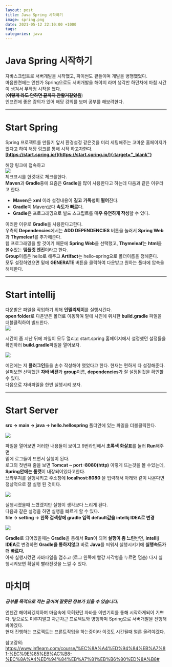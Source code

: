 ```yaml
---
layout: post
title: Java Spring 시작하기
image: spring.png
date: 2021-05-12 22:10:00 +1000
tags:
categories: java
---
```


# Java Spring 시작하기  
자바스크립트로 서버개발을 시작했고, 파이썬도 곁들이며 개발을 병행했었다.  
마음한켠에는 언젠가 Spring으로도 서버개발을 해야지 라며 생각만 하던차에 마침 시간이 생겨서 무작정 시작을 했다.  
(~~**이렇게 라도 안하면 끝까지 안할거같았음**~~)  
인프런에 좋은 강의가 있어 해당 강의를 보며 공부를 해보려한다.  

--------------  

# Start Spring  
Spring 프로젝트를 만들기 앞서 환경설정 같은것을 미리 세팅해주는 고마운 홈페이지가 있다고 하여 해당 링크를 통해 시작 하고자한다.  
**[https://start.spring.io/](https://start.spring.io/){:target="_blank"}**  

해당 링크에 접속하고  
![]({{site.baseurl}}/images/java/spring-down.PNG)  
체크표시를 한것대로 체크를한다.  
**Maven**과 **Gradle**중에 요즘은 **Gradle**을 많이 사용한다고 하는데 다음과 같은 이유라고 한다.  
- **Maven**은 **xml** 이라 설정내용이 **길고** **가독성이 떨어**진다.  
- **Gradle**이 Maven보다 **속도가 빠르**다.  
- **Gradle**은 프로그래밍으로 빌드 스크립트를 **매우 유연하게 작성**할 수 있다.  
  
이러한 이유로 **Gradle**을 사용한다고한다.  
우측의 **Dependencies**에서는 **ADD DEPENDENCIES** 버튼을 눌러서 **Spring Web**과 **Thymeleaf**를 추가해준다.  
웹 프로그래밍을 할 것이기 때문에 **Spring Web**을 선택했고, **Thymeleaf**는 **html**을 볼수있는 **템플릿 엔진**이라고 한다.  
**Group**이름은 hello로 해주고 **Artifact**는 hello-spring으로 폴더이름을 정해준다.  
모두 설정하였으면 밑에 **GENERATE** 버튼을 클릭하여 다운받고 원하는 폴더에 압축을 해제한다.  
  
--------------  
# Start intellij  
다운받은 파일을 작업하기 위해 **인텔리제이**를 실행시킨다.  
**open folder**로 다운받은 폴더로 이동하여 밑에 사진에 위치한 **build.gradle** 파일을 더블클릭하여 빌드한다.  
![]({{site.baseurl}}/images/java/spring-gradle.PNG)    
  
  
시간이 좀 지난 뒤에 파일이 모두 열리고 start.spring 홈페이지에서 설정했던 설정들을 확인하러 **build.gradle**파일을 열어보자.  
  

![]({{site.baseurl}}/images/java/spring-set.PNG)  
  

예전에는 저 **플러그인**들을 손수 작성해야 했었다고 한다. 현재는 편하게 다 설정해준다.  
살펴보면 선택했던 **자바 버젼**과 **group**이름, **dependencies**가 잘 설정된것을 확인할 수 있다.  
다음으로 자바파일을 한번 실행시켜 보자.  

-----------  
  
# Start Server  
  
**src -> main -> java -> hello.hellospring** 폴더안에 있는 파일을 더블클릭한다.  
  
![]({{site.baseurl}}/images/java/spring-start.PNG)  
  
파일을 열어보면 저러한 내용들이 보이고 9번라인에서 **초록색 화살표**를 눌러 **Run**해주면  
밑에 로그들이 뜨면서 실행이 된다.  
로그의 첫번쨰 줄을 보면 **Tomcat ~ port :8080(http)** 이렇게 뜨는것을 볼 수있는데, **Spring안에는 톰캣**이 내장되어있다고한다.  
브라우져를 실행시키고 주소창에 **localhost:8080** 을 입력해서 아래와 같이 나온다면 정상적으로 잘 실행 된 것이다.  
  
  
![]({{site.baseurl}}/images/java/spring-8080.PNG)  
  
  
실행시켰을때 느꼈겠지만 실행이 생각보다 느리게 된다.  
다음과 같은 설정을 하면 실행을 빠르게 할 수 있다.  
**file -> setting -> 왼쪽 검색창에 gradle 입력 default값을 intellij IDEA로 변경**  
  
![]({{site.baseurl}}/images/java/spring-fast.PNG)  
  

**Gradle**로 되어있을때는 **Gradle**을 통해서 **Run**이 되어 **실행이 좀 느린**반면, **intellij IDEA**로 변경하면 **Gradle을 통하지않고** 바로 **Java**를 띄워서 실행시키기에 **실행속도가 더 빠르다.**  
아까 실행시켰던 자바파일을 멈추고 (로그 왼쪽에 빨강 사각형을 누르면 멈춤) 다시 실행시켜보면 확실히 빨라진것을 느낄 수 있다.  

# 마치며  
___공부를 목적으로 적는 글이며 잘못된 정보가 있을 수 있습니다.___  
  
언젠간 해야되겠지하며 마음속에 묵혀뒀던 자바를 이번기회를 통해 시작하게되어 기쁘다. 앞으로도 미루지말고 차근차근 프로젝트와 병행하며 Spring으로 서버개발을 진행해봐야겠다.  
현재 진행하는 프로젝트는 프론트작업을 하는중이라 이것도 시간될때 얼른 올려야겠다.  

참고강의: https://www.inflearn.com/course/%EC%8A%A4%ED%94%84%EB%A7%81-%EC%9E%85%EB%AC%B8-%EC%8A%A4%ED%94%84%EB%A7%81%EB%B6%80%ED%8A%B8#







